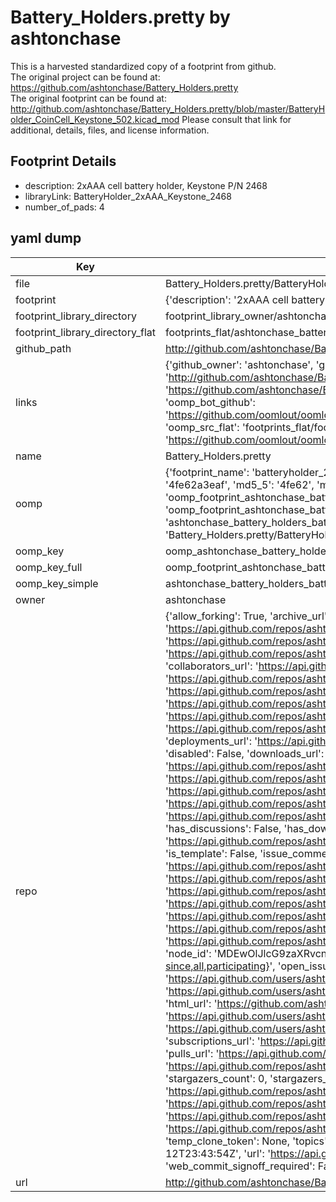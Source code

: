 # Battery_Holders.pretty by ashtonchase  
This is a harvested standardized copy of a footprint from github.  
The original project can be found at:  
https://github.com/ashtonchase/Battery_Holders.pretty  
The original footprint can be found at:
http://github.com/ashtonchase/Battery_Holders.pretty/blob/master/BatteryHolder_CoinCell_Keystone_502.kicad_mod
Please consult that link for additional, details, files, and license information.  
## Footprint Details
* description: 2xAAA cell battery holder, Keystone P/N 2468  
* libraryLink: BatteryHolder_2xAAA_Keystone_2468  
* number_of_pads: 4  
## yaml dump  
| Key | Value |  
| --- | --- |  
| file | Battery_Holders.pretty/BatteryHolder_2xAAA_Keystone_2468.kicad_mod |  
| footprint | {'description': '2xAAA cell battery holder, Keystone P/N 2468', 'libraryLink': 'BatteryHolder_2xAAA_Keystone_2468', 'number_of_pads': 4} |  
| footprint_library_directory | footprint_library_owner/ashtonchase_Battery_Holders.pretty |  
| footprint_library_directory_flat | footprints_flat/ashtonchase_battery_holders_batteryholder_2xaaa_keystone_2468/working |  
| github_path | http://github.com/ashtonchase/Battery_Holders.pretty/blob/master/BatteryHolder_2xAAA_Keystone_2468.kicad_mod |  
| links | {'github_owner': 'ashtonchase', 'github_repo_name': 'Battery_Holders.pretty', 'github_src': 'http://github.com/ashtonchase/Battery_Holders.pretty/blob/master/BatteryHolder_CoinCell_Keystone_502.kicad_mod', 'github_src_repo': 'https://github.com/ashtonchase/Battery_Holders.pretty', 'oomp_bot': 'footprints/ashtonchase_battery_holders_batteryholder_2xaaa_keystone_2468/working', 'oomp_bot_github': 'https://github.com/oomlout/oomlout_oomp_footprint_bot/tree/main/footprints/ashtonchase_battery_holders_batteryholder_2xaaa_keystone_2468/working', 'oomp_src_flat': 'footprints_flat/footprints_flat/ashtonchase_battery_holders_batteryholder_2xaaa_keystone_2468/working', 'oomp_src_flat_github': 'https://github.com/oomlout/oomlout_oomp_footprint_src/tree/main/footprints_flat/ashtonchase_battery_holders_batteryholder_2xaaa_keystone_2468/working'} |  
| name | Battery_Holders.pretty |  
| oomp | {'footprint_name': 'batteryholder_2xaaa_keystone_2468', 'library_name': 'battery_holders', 'md5': '4fe62a3eafe790a3d8e057392f9fc1d9', 'md5_10': '4fe62a3eaf', 'md5_5': '4fe62', 'md5_6': '4fe62a', 'oomp_key': 'oomp_ashtonchase_battery_holders_batteryholder_2xaaa_keystone_2468', 'oomp_key_extra': 'oomp_footprint_ashtonchase_battery_holders_batteryholder_2xaaa_keystone_2468', 'oomp_key_full': 'oomp_footprint_ashtonchase_battery_holders_batteryholder_2xaaa_keystone_2468_4fe62a', 'oomp_key_simple': 'ashtonchase_battery_holders_batteryholder_2xaaa_keystone_2468', 'original_filename': 'Battery_Holders.pretty/BatteryHolder_2xAAA_Keystone_2468.kicad_mod', 'owner_name': 'ashtonchase'} |  
| oomp_key | oomp_ashtonchase_battery_holders_batteryholder_2xaaa_keystone_2468 |  
| oomp_key_full | oomp_footprint_ashtonchase_battery_holders_batteryholder_2xaaa_keystone_2468 |  
| oomp_key_simple | ashtonchase_battery_holders_batteryholder_2xaaa_keystone_2468 |  
| owner | ashtonchase |  
| repo | {'allow_forking': True, 'archive_url': 'https://api.github.com/repos/ashtonchase/Battery_Holders.pretty/{archive_format}{/ref}', 'archived': False, 'assignees_url': 'https://api.github.com/repos/ashtonchase/Battery_Holders.pretty/assignees{/user}', 'blobs_url': 'https://api.github.com/repos/ashtonchase/Battery_Holders.pretty/git/blobs{/sha}', 'branches_url': 'https://api.github.com/repos/ashtonchase/Battery_Holders.pretty/branches{/branch}', 'clone_url': 'https://github.com/ashtonchase/Battery_Holders.pretty.git', 'collaborators_url': 'https://api.github.com/repos/ashtonchase/Battery_Holders.pretty/collaborators{/collaborator}', 'comments_url': 'https://api.github.com/repos/ashtonchase/Battery_Holders.pretty/comments{/number}', 'commits_url': 'https://api.github.com/repos/ashtonchase/Battery_Holders.pretty/commits{/sha}', 'compare_url': 'https://api.github.com/repos/ashtonchase/Battery_Holders.pretty/compare/{base}...{head}', 'contents_url': 'https://api.github.com/repos/ashtonchase/Battery_Holders.pretty/contents/{+path}', 'contributors_url': 'https://api.github.com/repos/ashtonchase/Battery_Holders.pretty/contributors', 'created_at': '2016-06-26T17:36:03Z', 'default_branch': 'master', 'deployments_url': 'https://api.github.com/repos/ashtonchase/Battery_Holders.pretty/deployments', 'description': 'KiCAD footprints for various battery holders', 'disabled': False, 'downloads_url': 'https://api.github.com/repos/ashtonchase/Battery_Holders.pretty/downloads', 'events_url': 'https://api.github.com/repos/ashtonchase/Battery_Holders.pretty/events', 'fork': False, 'forks': 0, 'forks_count': 0, 'forks_url': 'https://api.github.com/repos/ashtonchase/Battery_Holders.pretty/forks', 'full_name': 'ashtonchase/Battery_Holders.pretty', 'git_commits_url': 'https://api.github.com/repos/ashtonchase/Battery_Holders.pretty/git/commits{/sha}', 'git_refs_url': 'https://api.github.com/repos/ashtonchase/Battery_Holders.pretty/git/refs{/sha}', 'git_tags_url': 'https://api.github.com/repos/ashtonchase/Battery_Holders.pretty/git/tags{/sha}', 'git_url': 'git://github.com/ashtonchase/Battery_Holders.pretty.git', 'has_discussions': False, 'has_downloads': True, 'has_issues': False, 'has_pages': False, 'has_projects': True, 'has_wiki': True, 'homepage': None, 'hooks_url': 'https://api.github.com/repos/ashtonchase/Battery_Holders.pretty/hooks', 'html_url': 'https://github.com/ashtonchase/Battery_Holders.pretty', 'id': 62000546, 'is_template': False, 'issue_comment_url': 'https://api.github.com/repos/ashtonchase/Battery_Holders.pretty/issues/comments{/number}', 'issue_events_url': 'https://api.github.com/repos/ashtonchase/Battery_Holders.pretty/issues/events{/number}', 'issues_url': 'https://api.github.com/repos/ashtonchase/Battery_Holders.pretty/issues{/number}', 'keys_url': 'https://api.github.com/repos/ashtonchase/Battery_Holders.pretty/keys{/key_id}', 'labels_url': 'https://api.github.com/repos/ashtonchase/Battery_Holders.pretty/labels{/name}', 'language': None, 'languages_url': 'https://api.github.com/repos/ashtonchase/Battery_Holders.pretty/languages', 'license': None, 'merges_url': 'https://api.github.com/repos/ashtonchase/Battery_Holders.pretty/merges', 'milestones_url': 'https://api.github.com/repos/ashtonchase/Battery_Holders.pretty/milestones{/number}', 'mirror_url': None, 'name': 'Battery_Holders.pretty', 'network_count': 0, 'node_id': 'MDEwOlJlcG9zaXRvcnk2MjAwMDU0Ng==', 'notifications_url': 'https://api.github.com/repos/ashtonchase/Battery_Holders.pretty/notifications{?since,all,participating}', 'open_issues': 0, 'open_issues_count': 0, 'owner': {'avatar_url': 'https://avatars.githubusercontent.com/u/10335054?v=4', 'events_url': 'https://api.github.com/users/ashtonchase/events{/privacy}', 'followers_url': 'https://api.github.com/users/ashtonchase/followers', 'following_url': 'https://api.github.com/users/ashtonchase/following{/other_user}', 'gists_url': 'https://api.github.com/users/ashtonchase/gists{/gist_id}', 'gravatar_id': '', 'html_url': 'https://github.com/ashtonchase', 'id': 10335054, 'login': 'ashtonchase', 'node_id': 'MDQ6VXNlcjEwMzM1MDU0', 'organizations_url': 'https://api.github.com/users/ashtonchase/orgs', 'received_events_url': 'https://api.github.com/users/ashtonchase/received_events', 'repos_url': 'https://api.github.com/users/ashtonchase/repos', 'site_admin': False, 'starred_url': 'https://api.github.com/users/ashtonchase/starred{/owner}{/repo}', 'subscriptions_url': 'https://api.github.com/users/ashtonchase/subscriptions', 'type': 'User', 'url': 'https://api.github.com/users/ashtonchase'}, 'private': False, 'pulls_url': 'https://api.github.com/repos/ashtonchase/Battery_Holders.pretty/pulls{/number}', 'pushed_at': '2015-07-29T05:48:22Z', 'releases_url': 'https://api.github.com/repos/ashtonchase/Battery_Holders.pretty/releases{/id}', 'size': 124, 'ssh_url': 'git@github.com:ashtonchase/Battery_Holders.pretty.git', 'stargazers_count': 0, 'stargazers_url': 'https://api.github.com/repos/ashtonchase/Battery_Holders.pretty/stargazers', 'statuses_url': 'https://api.github.com/repos/ashtonchase/Battery_Holders.pretty/statuses/{sha}', 'subscribers_count': 2, 'subscribers_url': 'https://api.github.com/repos/ashtonchase/Battery_Holders.pretty/subscribers', 'subscription_url': 'https://api.github.com/repos/ashtonchase/Battery_Holders.pretty/subscription', 'svn_url': 'https://github.com/ashtonchase/Battery_Holders.pretty', 'tags_url': 'https://api.github.com/repos/ashtonchase/Battery_Holders.pretty/tags', 'teams_url': 'https://api.github.com/repos/ashtonchase/Battery_Holders.pretty/teams', 'temp_clone_token': None, 'topics': [], 'trees_url': 'https://api.github.com/repos/ashtonchase/Battery_Holders.pretty/git/trees{/sha}', 'updated_at': '2017-01-12T23:43:54Z', 'url': 'https://api.github.com/repos/ashtonchase/Battery_Holders.pretty', 'visibility': 'public', 'watchers': 0, 'watchers_count': 0, 'web_commit_signoff_required': False} |  
| url | http://github.com/ashtonchase/Battery_Holders.pretty |  

